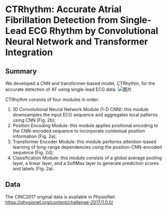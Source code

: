 # CTRhythm: Accurate Atrial Fibrillation Detection from Single-Lead ECG Rhythm by Convolutional Neural Network and Transformer Integration


## Summary
We developed a CNN and transformer-based model, CTRhythm, for the accurate detection of AF using single-lead ECG data.
![图片](https://github.com/labxscut/CTRhythm/assets/131430090/21504a38-afde-45c7-9e02-bd6bcef60f48)


CTRhythm consists of four modules in order: 
1. 1D Convolutional Neural Network Module (1-D CNN): this module downsamples the input ECG sequence and aggregates local patterns using CNN (Fig. 2b); 
2. Position Encoding Module: this module applies positional encoding to the CNN-encoded sequence to incorporate contextual position information (Fig. 2a);
3. Transformer Encoder Module: this module performs attention-based learning of long-range dependencies using the position-CNN-encoded sequence (Fig. 2d);
4. Classification Module: this module consists of a global average pooling layer, a linear layer, and a SoftMax layer to generate prediction scores and labels (Fig. 2a).

## Data
The CINC2017 original data is available in PhysioNet: https://physionet.org/content/challenge-2017/1.0.0/




